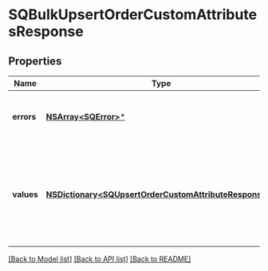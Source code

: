 # SQBulkUpsertOrderCustomAttributesResponse

## Properties
Name | Type | Description | Notes
------------ | ------------- | ------------- | -------------
**errors** | [**NSArray&lt;SQError&gt;***](SQError.md) | Any errors that occurred during the request. | [optional] 
**values** | [**NSDictionary&lt;SQUpsertOrderCustomAttributeResponse&gt;***](SQUpsertOrderCustomAttributeResponse.md) |  A map of responses that correspond to individual upsert operations for custom attributes. | 

[[Back to Model list]](../README.md#documentation-for-models) [[Back to API list]](../README.md#documentation-for-api-endpoints) [[Back to README]](../README.md)


